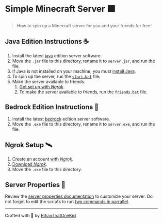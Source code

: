 # Simple Minecraft Server 🟩

> How to spin up a Minecraft server for you and your friends for free!

## Java Edition Instructions ☕

1. Install the latest [java][java_server_download] edition server software.
1. Move the `.jar` file to this directory, rename it to `server.jar`, and run the file.
1. If Java is not installed on your machine, you must [install Java][java_download].
1. To spin up the server, run the [`start.bat`](start.bat) file.
1. Make the server available to friends.
    1. [Get set up with *Ngrok*][ngrok_setup].
    1. To make the server available to friends, run the [`friends.bat`](friends.bat) file.

## Bedrock Edition Instructions 🗻

1. Install the latest [bedrock][bedrock_server_download] edition server software.
1. Move the `.exe` file to this directory, rename it to `server.exe`, and run the file.

## Ngrok Setup 🛰

1. Create an account [with *Ngrok*][ngrok_account].
1. [Download *Ngrok*][ngrok_download]. 
1. Move the `.exe` file to this directory.

## Server Properties 🔑

Review the [server properties documentation][server_properties_wiki] to customize your server.
Do not forget to edit the scripts to run [two commands in parrallel](https://stackoverflow.com/a/55519158).

---

Crafted with 💎 by [EthanThatOneKid][creator_site]

[creator_site]: http://www.ethandavidson.com/
[java_download]: https://java.com/en/
[java_server_download]: https://www.minecraft.net/en-us/download/server
[bedrock_server_download]: https://www.minecraft.net/en-us/download/server/bedrock
[ngrok_setup]: https://dashboard.ngrok.com/get-started/setup
[ngrok_success_img]: media/ngrok_success.png
[server_properties_wiki]: https://minecraft.gamepedia.com/Server.properties
[ngrok_account]: https://dashboard.ngrok.com/login
[ngrok_download]: https://ngrok.com/download
[ngrok_setup]: #ngrok-setup-
[server_props]: #server-properties-